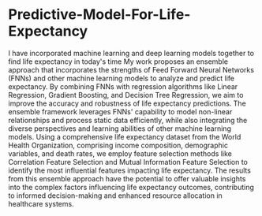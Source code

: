 # Predictive-Model-For-Life-Expectancy
I have incorporated machine learning and deep learning models together to find life expectancy in today's time
My work proposes an ensemble approach that incorporates the strengths of Feed Forward Neural Networks (FNNs) and other machine learning models to analyze and predict life expectancy. By combining FNNs with regression algorithms like Linear Regression, Gradient Boosting, and Decision Tree Regression, we aim to improve the accuracy and robustness of life expectancy predictions. The ensemble framework leverages FNNs' capability to model non-linear relationships and process static data efficiently, while also integrating the diverse perspectives and learning abilities of other machine learning models. Using a comprehensive life expectancy dataset from the World Health Organization, comprising income composition, demographic variables, and death rates, we employ feature selection methods like Correlation Feature Selection and Mutual Information Feature Selection to identify the most influential features impacting life expectancy. The results from this ensemble approach have the potential to offer valuable insights into the complex factors influencing life expectancy outcomes, contributing to informed decision-making and enhanced resource allocation in healthcare systems.

